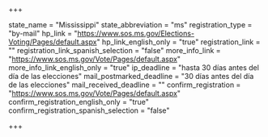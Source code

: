 +++

state_name = "Mississippi"
state_abbreviation = "ms"
registration_type = "by-mail"
hp_link = "https://www.sos.ms.gov/Elections-Voting/Pages/default.aspx"
hp_link_english_only = "true"
registration_link = ""
registration_link_spanish_selection = "false"
more_info_link = "https://www.sos.ms.gov/Vote/Pages/default.aspx"
more_info_link_english_only = "true"
ip_deadline = "hasta 30 días antes del día de las elecciones"
mail_postmarked_deadline = "30 días antes del día de las elecciones"
mail_received_deadline = ""
confirm_registration = "https://www.sos.ms.gov/Vote/Pages/default.aspx"
confirm_registration_english_only = "true"
confirm_registration_spanish_selection = "false"

+++
